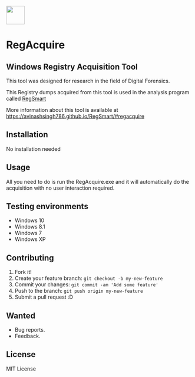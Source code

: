 <img src="https://raw.githubusercontent.com/AvinashSingh786/RegAcquire/master/icon.ico" height="50" width="50"/><h1>RegAcquire</h1>
  
 
## Windows Registry Acquisition Tool
This tool was designed for research in the field of Digital Forensics.

This Registry dumps acquired from this tool is used in the analysis program called [RegSmart](https://github.com/AvinashSingh786/RegSmart)

More information about this tool is available at
		https://avinashsingh786.github.io/RegSmart/#regacquire


## Installation

No installation needed

## Usage
 
All you need to do is run the RegAcquire.exe and it will automatically do the acquisition with no user interaction required.

## Testing environments
  - Windows 10
  - Windows 8.1
  - Windows 7
  - Windows XP

## Contributing
 
1. Fork it!
2. Create your feature branch: `git checkout -b my-new-feature`
3. Commit your changes: `git commit -am 'Add some feature'`
4. Push to the branch: `git push origin my-new-feature`
5. Submit a pull request :D

## Wanted
 
  - Bug reports.
  - Feedback.


## License
 
MIT License
